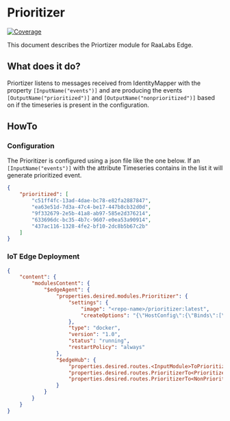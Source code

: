 # Prioritizer

[![Coverage](https://sonarcloud.io/api/project_badges/measure?project=RaaLabs_Prioritizer&metric=coverage)](https://sonarcloud.io/dashboard?id=RaaLabs_Prioritizer)

This document describes the Priortizer module for RaaLabs Edge.

## What does it do?

Priortizer listens to messages received from IdentityMapper with the property `[InputName("events")]` and are producing the events `[OutputName("prioritized")]` and `[OutputName("nonprioritized")]` based on if the timeseries is present in the configuration.

## HowTo

### Configuration

The Prioritizer is configured using a json file like the one below. If an `[InputName("events")]` with the attribute Timeseries contains in the list it will generate prioritized event.  

```json
{
    "prioritized": [
        "c51ff4fc-13ad-4dae-bc78-e82fa2887847",
        "ea63e51d-7d3a-47c4-be17-447b8cb32d0d",
        "9f332679-2e5b-41a8-ab97-585e2d376214",
        "633696dc-bc35-4b7c-9607-e0ea53a90914",
        "437ac116-1328-4fe2-bf10-2dc8b5b67c2b"
    ]
}
```

### IoT Edge Deployment

```json
{
    "content": {
        "modulesContent": {
            "$edgeAgent": {
                "properties.desired.modules.Prioritizer": {
                    "settings": {
                        "image": "<repo-name>/prioritizer:latest",
                        "createOptions": "{\"HostConfig\":{\"Binds\":[\"<mount-path>/prioritizer:/app/data\"]}}"
                    },
                    "type": "docker",
                    "version": "1.0",
                    "status": "running",
                    "restartPolicy": "always"
                },
                "$edgeHub": {
                    "properties.desired.routes.<InputModule>ToPrioritizer": "FROM /messages/modules/<InputModule>/outputs/<outputevent> INTO BrokeredEndpoint(\"/modules/Prioritizer/inputs/events\")",
                    "properties.desired.routes.PrioritizerTo<PrioritizedOutputModule>": "FROM /messages/modules/Prioritizer/outputs/prioritized INTO BrokeredEndpoint(\"/modules/<PrioritizedOutputModule>/inputs/<inputevent>\")",
                    "properties.desired.routes.PrioritizerTo<NonPrioritizedOutputModule>": "FROM /messages/modules/Prioritizer/outputs/nonprioritized INTO BrokeredEndpoint(\"/modules/<NonPrioritizedOutputModule>/inputs/<inputevent>\")"
                }
            }
        }
    }
}
```